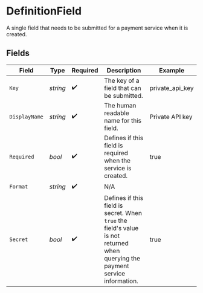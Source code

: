 # DefinitionField

A single field that needs to be submitted for a payment service when it is created.


## Fields

| Field                                                                                                                         | Type                                                                                                                          | Required                                                                                                                      | Description                                                                                                                   | Example                                                                                                                       |
| ----------------------------------------------------------------------------------------------------------------------------- | ----------------------------------------------------------------------------------------------------------------------------- | ----------------------------------------------------------------------------------------------------------------------------- | ----------------------------------------------------------------------------------------------------------------------------- | ----------------------------------------------------------------------------------------------------------------------------- |
| `Key`                                                                                                                         | *string*                                                                                                                      | :heavy_check_mark:                                                                                                            | The key of a field that can be submitted.                                                                                     | private_api_key                                                                                                               |
| `DisplayName`                                                                                                                 | *string*                                                                                                                      | :heavy_check_mark:                                                                                                            | The human readable name for this field.                                                                                       | Private API key                                                                                                               |
| `Required`                                                                                                                    | *bool*                                                                                                                        | :heavy_check_mark:                                                                                                            | Defines if this field is required when the service is created.                                                                | true                                                                                                                          |
| `Format`                                                                                                                      | *string*                                                                                                                      | :heavy_check_mark:                                                                                                            | N/A                                                                                                                           |                                                                                                                               |
| `Secret`                                                                                                                      | *bool*                                                                                                                        | :heavy_check_mark:                                                                                                            | Defines if this field is secret. When `true` the field's value is not returned when querying the payment service information. | true                                                                                                                          |